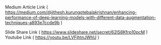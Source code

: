 Medium Article Link ( https://medium.com/@jithesh.kurungotebalakrishnan/enhancing-performance-of-deep-learning-models-with-different-data-augmentation-techniques-a893e7ccde9b )

Slide Share Link ( https://www.slideshare.net/secret/62lS8Kfrp10pcM )
Youtube Link ( https://youtu.be/LVFjhtnJWhU )
